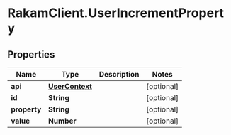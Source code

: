 # RakamClient.UserIncrementProperty

## Properties
Name | Type | Description | Notes
------------ | ------------- | ------------- | -------------
**api** | [**UserContext**](UserContext.md) |  | [optional] 
**id** | **String** |  | [optional] 
**property** | **String** |  | [optional] 
**value** | **Number** |  | [optional] 


